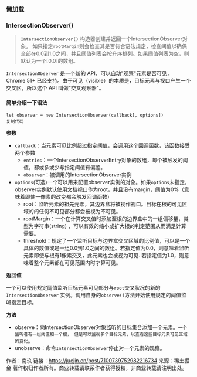 ### [懒加载](https://juejin.cn/post/6844903688390049800)



### IntersectionObserver()

> **`IntersectionObserver()`** 构造器创建并返回一个IntersectionObserver对象。 如果指定`rootMargin`则会检查其是否符合语法规定，检查阈值以确保全部在0.0到1.0之间，并且阈值列表会按升序排列。如果阈值列表为空，则默认为一个[0.0]的数组。

`IntersectionObserver` 是一个新的 API，可以自动"观察"元素是否可见，Chrome 51+ 已经支持。由于可见（visible）的本质是，目标元素与视口产生一个交叉区，所以这个 API 叫做"交叉观察器"。

#### 简单介绍一下语法

```
let observer = new IntersectionObserver(callback[, options])
复制代码
```

**参数**

- `callback`：当元素可见比例超过指定阈值，会调用这个回调函数，该函数接受两个参数
  - `entries`：一个IntersectionObserverEntry对象的数组，每个被触发的阈值，都或多或少与指定阈值有偏差。
  - `observer`：被调用的IntersectionObserver实例
- `options`(可选)一个可以用来配置observer实例的对象。如果`options`未指定，observer实例默认使用文档视口作为root，并且没有margin，阈值为0%（意味着即使一像素的改变都会触发回调函数）
  - root：监听元素的祖先元素，其边界盒将被视作视口。目标在根的可见区域的的任何不可见部分都会被视为不可见。
  - rootMargin：一个在计算交叉值时添加至根的边界盒中的一组偏移量，类型为字符串(string) ，可以有效的缩小或扩大根的判定范围从而满足计算需要。
  - threshold：规定了一个监听目标与边界盒交叉区域的比例值，可以是一个具体的数值或是一组0.0到1.0之间的数组。若指定值为0.0，则意味着监听元素即使与根有1像素交叉，此元素也会被视为可见. 若指定值为1.0，则意味着整个元素都在可见范围内时才算可见。

**返回值**

一个可以使用规定阈值监听目标元素可见部分与`root`交叉状况的新的`IntersectionObserver` 实例。调用自身的`observe()`方法开始使用规定的阈值监听指定目标。

**方法**

- observe：向IntersectionObserver对象监听的目标集合添加一个元素。`一个监听者有一组阈值和一个根， 但是可以监视多个目标元素，以查看这些目标元素可见区域的变化`。
- unobserve：命令`IntersectionObserver`停止对一个元素的观察。


作者：南玖
链接：https://juejin.cn/post/7100739752982216734
来源：稀土掘金
著作权归作者所有。商业转载请联系作者获得授权，非商业转载请注明出处。
